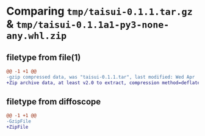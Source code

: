 # Comparing `tmp/taisui-0.1.1.tar.gz` & `tmp/taisui-0.1.1a1-py3-none-any.whl.zip`

## filetype from file(1)

```diff
@@ -1 +1 @@
-gzip compressed data, was "taisui-0.1.1.tar", last modified: Wed Apr  3 02:45:36 2024, max compression
+Zip archive data, at least v2.0 to extract, compression method=deflate
```

## filetype from diffoscope

```diff
@@ -1 +1 @@
-GzipFile
+ZipFile
```


